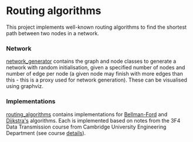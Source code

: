 # Routing algorithms

This project implements well-known routing algorithms to find the shortest path between two nodes in a network. 

### Network
[network_generator](network_generator.py) contains the graph and node classes to generate a network with random initialisation, given a specified number of nodes and number of edge per node (a given node may finish with more edges than this - this is a proxy used for network generation). These can be visualised using graphviz.

### Implementations
[routing_algorithms](routing_algorithms.py) contains implementations for [Bellman-Ford](https://en.wikipedia.org/wiki/Bellman%E2%80%93Ford_algorithm) and [Dijkstra's](https://en.wikipedia.org/wiki/Dijkstra%27s_algorithm) algorithms. Each is implemented based on notes from the 3F4 Data Transmission course from Cambridge University Engineering Department (see course [details](http://teaching.eng.cam.ac.uk/content/engineering-tripos-part-iia-3f4-data-transmission-2017-18)). 